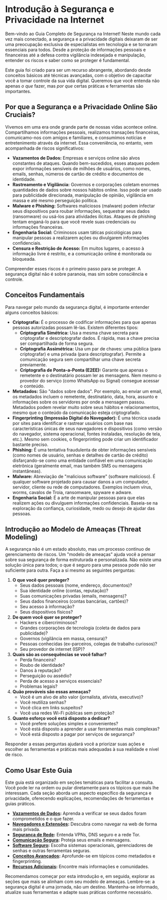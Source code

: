 # Introdução à Segurança e Privacidade na Internet

Bem-vindo ao Guia Completo de Segurança na Internet! Neste mundo cada vez mais conectado, a segurança e a privacidade digitais deixaram de ser uma preocupação exclusiva de especialistas em tecnologia e se tornaram essenciais para todos. Desde a proteção de informações pessoais e financeiras até a defesa contra vigilância indesejada e manipulação, entender os riscos e saber como se proteger é fundamental.

Este guia foi criado para ser um recurso abrangente, abordando desde conceitos básicos até técnicas avançadas, com o objetivo de capacitar você a tomar controle da sua vida digital. Queremos que você entenda não apenas *o que* fazer, mas *por que* certas práticas e ferramentas são importantes.

## Por que a Segurança e a Privacidade Online São Cruciais?

Vivemos em uma era onde grande parte de nossas vidas acontece online. Compartilhamos informações pessoais, realizamos transações financeiras, comunicamo-nos com amigos e familiares, e consumimos notícias e entretenimento através da internet. Essa conveniência, no entanto, vem acompanhada de riscos significativos:

*   **Vazamentos de Dados:** Empresas e serviços online são alvos constantes de ataques. Quando bem-sucedidos, esses ataques podem expor informações sensíveis de milhões de usuários, como nomes, emails, senhas, números de cartão de crédito e documentos de identidade.
*   **Rastreamento e Vigilância:** Governos e corporações coletam enormes quantidades de dados sobre nossos hábitos online. Isso pode ser usado para publicidade direcionada, manipulação de opinião, vigilância em massa e até mesmo perseguição política.
*   **Malware e Phishing:** Softwares maliciosos (malware) podem infectar seus dispositivos para roubar informações, sequestrar seus dados (ransomware) ou usá-los para atividades ilícitas. Ataques de phishing tentam enganá-lo para que você revele suas credenciais ou informações financeiras.
*   **Engenharia Social:** Criminosos usam táticas psicológicas para manipular pessoas a realizarem ações ou divulgarem informações confidenciais.
*   **Censura e Restrição de Acesso:** Em muitos lugares, o acesso à informação livre é restrito, e a comunicação online é monitorada ou bloqueada.

Compreender esses riscos é o primeiro passo para se proteger. A segurança digital não é sobre paranoia, mas sim sobre consciência e controle.

## Conceitos Fundamentais

Para navegar pelo mundo da segurança digital, é importante entender alguns conceitos básicos:

*   **Criptografia:** É o processo de codificar informações para que apenas pessoas autorizadas possam lê-las. Existem diferentes tipos:
    *   **Criptografia Simétrica:** Usa a mesma chave secreta para criptografar e descriptografar dados. É rápida, mas a chave precisa ser compartilhada de forma segura.
    *   **Criptografia Assimétrica:** Usa um par de chaves: uma pública (para criptografar) e uma privada (para descriptografar). Permite a comunicação segura sem compartilhar uma chave secreta previamente.
    *   **Criptografia de Ponta-a-Ponta (E2EE):** Garante que apenas o remetente e o destinatário possam ler as mensagens. Nem mesmo o provedor do serviço (como WhatsApp ou Signal) consegue acessar o conteúdo.
*   **Metadados:** São "dados sobre dados". Por exemplo, ao enviar um email, os metadados incluem o remetente, destinatário, data, hora, assunto e informações sobre os servidores por onde a mensagem passou. Metadados podem revelar muito sobre seus hábitos e relacionamentos, mesmo que o conteúdo da comunicação esteja criptografado.
*   **Fingerprinting (Impressão Digital do Navegador):** É uma técnica usada por sites para identificar e rastrear usuários com base nas características únicas de seus navegadores e dispositivos (como versão do navegador, sistema operacional, fontes instaladas, resolução de tela, etc.). Mesmo sem cookies, o fingerprinting pode criar um identificador bastante preciso.
*   **Phishing:** É uma tentativa fraudulenta de obter informações sensíveis (como nomes de usuário, senhas e detalhes de cartão de crédito) disfarçando-se como uma entidade confiável em uma comunicação eletrônica (geralmente email, mas também SMS ou mensagens instantâneas).
*   **Malware:** Abreviação de "malicious software" (software malicioso). É qualquer software projetado para causar danos a um computador, servidor, cliente ou rede de computadores. Exemplos incluem vírus, worms, cavalos de Troia, ransomware, spyware e adware.
*   **Engenharia Social:** É a arte de manipular pessoas para que elas realizem ações ou divulguem informações confidenciais. Baseia-se na exploração da confiança, curiosidade, medo ou desejo de ajudar das pessoas.

## Introdução ao Modelo de Ameaças (Threat Modeling)

A segurança não é um estado absoluto, mas um processo contínuo de gerenciamento de riscos. Um "modelo de ameaças" ajuda você a pensar sobre sua segurança de forma estruturada e personalizada. Não existe uma solução única para todos; o que é seguro para uma pessoa pode não ser suficiente para outra. Faça a si mesmo as seguintes perguntas:

1.  **O que você quer proteger?**
    *   Seus dados pessoais (nome, endereço, documentos)?
    *   Sua identidade online (contas, reputação)?
    *   Suas comunicações privadas (emails, mensagens)?
    *   Seus dados financeiros (contas bancárias, cartões)?
    *   Seu acesso à informação?
    *   Seus dispositivos físicos?
2.  **De quem você quer se proteger?**
    *   Hackers e cibercriminosos?
    *   Grandes corporações de tecnologia (coleta de dados para publicidade)?
    *   Governos (vigilância em massa, censura)?
    *   Pessoas conhecidas (ex-parceiros, colegas de trabalho curiosos)?
    *   Seu provedor de internet (ISP)?
3.  **Quais são as consequências se você falhar?**
    *   Perda financeira?
    *   Roubo de identidade?
    *   Danos à reputação?
    *   Perseguição ou assédio?
    *   Perda de acesso a serviços essenciais?
    *   Problemas legais?
4.  **Quão prováveis são essas ameaças?**
    *   Você é um alvo de alto valor (jornalista, ativista, executivo)?
    *   Você reutiliza senhas?
    *   Você clica em links suspeitos?
    *   Você usa redes Wi-Fi públicas sem proteção?
5.  **Quanto esforço você está disposto a dedicar?**
    *   Você prefere soluções simples e convenientes?
    *   Você está disposto a aprender a usar ferramentas mais complexas?
    *   Você está disposto a pagar por serviços de segurança?

Responder a essas perguntas ajudará você a priorizar suas ações e escolher as ferramentas e práticas mais adequadas à sua realidade e nível de risco.

## Como Usar Este Guia

Este guia está organizado em seções temáticas para facilitar a consulta. Você pode ler na ordem ou pular diretamente para os tópicos que mais lhe interessam. Cada seção aborda um aspecto específico da segurança e privacidade, oferecendo explicações, recomendações de ferramentas e guias práticos.

*   **[Vazamentos de Dados](data_leaks.md):** Aprenda a verificar se seus dados foram comprometidos e o que fazer.
*   **[Navegadores e Extensões](browsers.md):** Descubra como navegar na web de forma mais privada.
*   **[Segurança de Rede](network.md):** Entenda VPNs, DNS seguro e a rede Tor.
*   **[Comunicação Segura](communication.md):** Proteja seus emails e mensagens.
*   **[Software Seguro](software.md):** Escolha sistemas operacionais, gerenciadores de senhas e outras ferramentas seguras.
*   **[Conceitos Avançados](advanced_concepts.md):** Aprofunde-se em tópicos como metadados e fingerprinting.
*   **[Recursos Adicionais](resources.md):** Encontre mais informações e comunidades.

Recomendamos começar por esta introdução e, em seguida, explorar as seções que mais se alinham com seu modelo de ameaças. Lembre-se: a segurança digital é uma jornada, não um destino. Mantenha-se informado, atualize suas ferramentas e adapte suas práticas conforme necessário.

